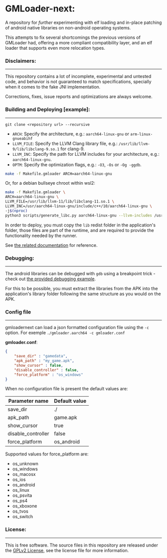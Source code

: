 # GMLoader-next:
A repository for _further_ experimenting with elf loading and in-place patching of android native libraries on non-android operating systems.

This attempts to fix several shortcomings the previous versions of GMLoader had, offering a more compliant compatibility layer, and an elf loader that supports even more relocation types.

### Disclaimers:
-----
This repository contains a lot of incomplete, experimental and untested code, and behavior is not guaranteed to match specifications, specially when it comes to the fake JNI implementation.

Corrections, fixes, issue reports and optimizations are always welcome.


### Building and Deploying [example]:
-----

`git clone <repository url> --recursive`

- `ARCH`: Specify the architecture, e.g.: `aarch64-linux-gnu` or `arm-linux-gnueabihf`
- `LLVM_FILE`: Specify the LLVM Clang library file, e.g.: `/usr/lib/llvm-9/lib/libclang-9.so.1` for clang-9.
- `LLVM_INC`: Specify the path for LLVM includes for your architecture, e.g.: `aarch64-linux-gnu`.
- `OPTM`: Specify the optimization flags, e.g.: `-O3`, `-Os` or `-Og -ggdb`.

```bash
make -f Makefile.gmloader ARCH=aarch64-linux-gnu
```

Or, for a debian bullseye chroot within wsl2:

```bash
make -f Makefile.gmloader \
ARCH=aarch64-linux-gnu \
LLVM_FILE=/usr/lib/llvm-11/lib/libclang-11.so.1 \
LLVM_INC=/usr/aarch64-linux-gnu/include/c++/10/aarch64-linux-gnu \
-j$(nproc)
python3 scripts/generate_libc.py aarch64-linux-gnu --llvm-includes /usr/aarch64-linux-gnu/include/c++/10/aarch64-linux-gnu --llvm-library-file "/usr/lib/llvm-11/lib/libclang-11.so.1"
```

In order to deploy, you must copy the `lib` redist folder in the application's folder,
those files are part of the runtime, and are required to provide the functionality needed
by the runner.

See [the related documentation](lib/README) for reference.

### Debugging:
-----
The android libraries can be debugged with `gdb` using a breakpoint trick - check out [the provided debugging example](debug.gdb).

For this to be possible, you must extract the libraries from the APK into the application's library folder following the same structure as you would on the APK.

### Config file
-----
gmloadernext can load a json formatted configuration file using the `-c` option. For exemple `./gmloader.aarch64 -c gmloader.conf`

**gmloader.conf**:
```json
{
    "save_dir" : "gamedata",
    "apk_path" : "my_game.apk",
    "show_cursor" : false,
    "disable_controller" : false,
    "force_platform" : "os_windows"
}
```

When no configuration file is present the default values are:

| Parameter name     | Default value |
|--------------------|---------------|
| save_dir           | ./            |
| apk_path           | game.apk      |
| show_cursor        | true          |
| disable_controller | false         |
| force_platform     | os_android    |

Supported values for force_platform are:
- os_unknown
- os_windows
- os_macosx
- os_ios
- os_android
- os_linux
- os_psvita
- os_ps4
- os_xboxone
- os_tvos
- os_switch

### License:
-----
This is free software. The source files in this repository are released under the [GPLv2 License](LICENSE.md), see the license file for more information.